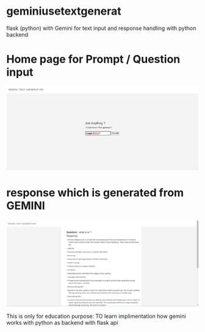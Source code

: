 # geminiusetextgenerat
 flask (python) with Gemini for text input and response handling with python backend  

# Home page for Prompt / Question input
<img src="static\images\homepage.png" alt="">

# response which is generated from GEMINI
<img src="static\images\response.png" alt="">

This is only for education purpose:
TO learn implimentation how gemini works with python as backend with flask api 
